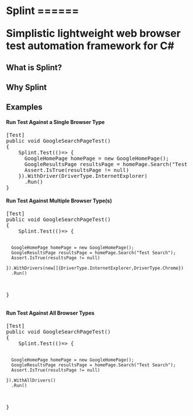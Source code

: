 <h1>Splint
======

Simplistic lightweight web browser test automation framework for C#

<h2>What is Splint?</h2>

<h2>Why Splint</h2>

<h2>Examples</h2>


<h4>Run Test Against a Single Browser Type</h4>
<pre>
[Test]
public void GoogleSearchPageTest()
{
    Splint.Test(()=> {
      GoogleHomePage homePage = new GoogleHomePage();
      GoogleResultsPage resultsPage = homePage.Search("Test Search");
      Assert.IsTrue(resultsPage != null)
    }).WithDriver(DriverType.InternetExplorer)
      .Run()
}
</pre>

<h4>Run Test Against Multiple Browser Type(s)</h4>
<pre>
[Test]
public void GoogleSearchPageTest()
{
    Splint.Test(()=> {
    
      GoogleHomePage homePage = new GoogleHomePage();
      GoogleResultsPage resultsPage = homePage.Search("Test Search");
      Assert.IsTrue(resultsPage != null)
      
    }).WithDrivers(new[]{DriverType.InternetExplorer,DriverType.Chrome})
      .Run()
}
</pre>

<h4>Run Test Against All Browser Types</h4>
<pre>
[Test]
public void GoogleSearchPageTest()
{
    Splint.Test(()=> {
    
      GoogleHomePage homePage = new GoogleHomePage();
      GoogleResultsPage resultsPage = homePage.Search("Test Search");
      Assert.IsTrue(resultsPage != null)
      
    }).WithAllDrivers()
      .Run()
}
</pre>



